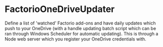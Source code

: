 # FactorioOneDriveUpdater
Define a list of 'watched' Factorio add-ons and have daily updates which push to your OneDrive (with a handle updating batch script which can be ran through Windows Scheduler for automatic updating). This is through a Node web server which you register your OneDrive credentials with.
